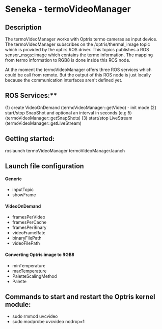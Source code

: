 Seneka - termoVideoManager
======

Description
--------------
The termoVideoManager works with Optris termo cameras as input device. 
The termoVideoManager subscribes on the /optris/thermal_image topic which is provided by the optirs ROS driver. 
This topics publishes a ROS sensor_msgs::image which contains the termo information. The mapping from termo information to RGB8 is done inside this ROS node.

At the moment the termoVideoManager offers three ROS services which could be call from remote. But the output of this ROS node is just locally because the communication interfaces aren't defined yet. 

## ROS Services:** 
(1) create VideoOnDemand (termoVideoManager::getVideo) - init mode 
(2) start/stop SnapShot and optional an interval in seconds (e.g 5) (termoVideoManager::getSnapShots)
(3) start/stop LiveStream (termoVideoManager::getLiveStream)

## Getting started:
roslaunch termoVideoManager termoVideoManager.launch

## Launch file configuration
#### Generic
- inputTopic
- showFrame
#### VideoOnDemand
- framesPerVideo
- framesPerCache
- framesPerBinary
- videoFrameRate
- binaryFilePath
- videoFilePath
#### Converting Optris image to RGB8
- minTemperature
- maxTemperature
- PaletteScalingMethod
- Palette

## Commands to start and restart the Optris kernel module:
- sudo rmmod uvcvideo
- sudo modprobe uvcvideo nodrop=1

